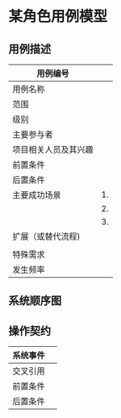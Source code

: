 # 某角色用例模型

## 用例描述

| 用例编号             |     |
| -------------------- | --- |
| 用例名称             |     |
| 范围                 |     |
| 级别                 |     |
| 主要参与者           |     |
| 项目相关人员及其兴趣 |     |
| 前置条件             |     |
| 后置条件             |     |
| 主要成功场景         | 1.  |
|                      | 2.  |
|                      | 3.  |
| 扩展（或替代流程)    |     |
|                      |     |
| 特殊需求             |     |
| 发生频率             |     |

## 系统顺序图

## 操作契约

| 系统事件 |     |
| -------- | --- |
| 交叉引用 |     |
| 前置条件 |     |
| 后置条件 |     |
